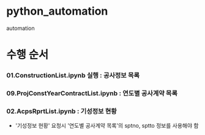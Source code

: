 # python_automation
automation

# 수행 순서
### 01.ConstructionList.ipynb 실행 : 공사정보 목록
### 09.ProjConstYearContractList.ipynb : 연도별 공사계약 목록
### 02.AcpsRprtList.ipynb : 기성정보 현황 
   - '기성정보 현황' 요청시 '연도별 공사계약 목록'의 sptno, sptto 정보를 사용해야 함 
